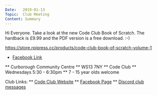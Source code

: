 ```yaml
---
Date:   2019-01-13
Topic:  Club Meeting
Content: Summary
---
```

Hi Everyone. Take a look at the new Code Club Book of Scratch. The hardback is £9.99 and the PDF version is a free download. :-)

https://store.rpipress.cc/products/code-club-book-of-scratch-volume-1

* [Facebook Link](https://www.facebook.com/1481985248595237/posts/1869527253174366/)


** Curborough Community Centre
** WS13 7NY
** Code Club
** Wednesdays 5:30 - 6:30pm
** 7 - 15 year olds welcome

Club Links:
** [Code Club Website](https://lichfield-code-club.github.io/)
** [Facebook Page](https://www.facebook.com/LichfieldCoders)
** [Discord club messages](https://discord.gg/szz6xGK)
